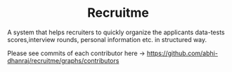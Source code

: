 <h1 align='center'>Recruitme</h1>
A system that helps recruiters to quickly organize the applicants data-tests scores,interview rounds, personal information etc. in structured way.

Please see commits of each contributor here  -> https://github.com/abhi-dhanraj/recruitme/graphs/contributors <br>
